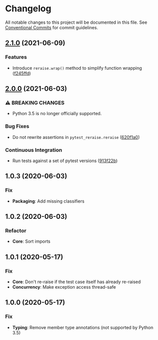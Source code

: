 # Changelog

All notable changes to this project will be documented in this file. See
[Conventional Commits](https://conventionalcommits.org) for commit guidelines.

## [2.1.0](https://github.com/bjoluc/pytest-reraise/compare/v2.0.0...v2.1.0) (2021-06-09)


### Features

* Introduce `reraise.wrap()` method to simplify function wrapping ([f245ffd](https://github.com/bjoluc/pytest-reraise/commit/f245ffdcaf667936c3a9265b1469690fc87bf4eb))

## [2.0.0](https://github.com/bjoluc/pytest-reraise/compare/v1.0.3...v2.0.0) (2021-06-03)


### ⚠ BREAKING CHANGES

* Python 3.5 is no longer officially supported.

### Bug Fixes

* Do not rewrite assertions in `pytest_reraise.reraise` ([620f1a0](https://github.com/bjoluc/pytest-reraise/commit/620f1a0232e5a855908755948106526a6b4694a7))


### Continuous Integration

* Run tests against a set of pytest versions ([913f22b](https://github.com/bjoluc/pytest-reraise/commit/913f22b8c69d259b5c5d16a9d9625be927ebbc35))

## 1.0.3 (2020-06-03)

### Fix

- **Packaging**: Add missing classifiers

## 1.0.2 (2020-06-03)

### Refactor

- **Core**: Sort imports

## 1.0.1 (2020-05-17)

### Fix

- **Core**: Don't re-raise if the test case itself has already re-raised
- **Concurrency**: Make exception access thread-safe

## 1.0.0 (2020-05-17)

### Fix

- **Typing**: Remove member type annotations (not supported by Python 3.5)
